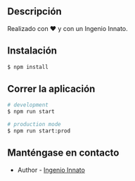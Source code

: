## Descripción

Realizado con ♥ y con un Ingenio Innato.

## Instalación

```bash
$ npm install
```

## Correr la aplicación

```bash
# development
$ npm run start

# production mode
$ npm run start:prod
```

## Manténgase en contacto

- Author - [Ingenio Innato](mailto:ingenioinnato@gmail.com)